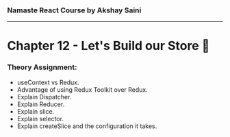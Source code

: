 ### Namaste React Course by Akshay Saini
---

# Chapter 12 - Let's Build our Store 🏪

### Theory Assignment:
- useContext vs Redux.
- Advantage of using Redux Toolkit over Redux.
- Explain Dispatcher.
- Explain Reducer.
- Explain slice.
- Explain selector.
- Explain createSlice and the configuration it takes.